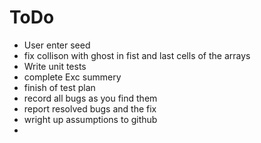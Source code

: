 
# ToDo  
  
* User enter seed
* fix collison with ghost in fist and last cells of the arrays
* Write unit tests
* complete Exc summery
* finish of test plan
* record all bugs as you find them
* report resolved bugs and the fix
* wright up assumptions to github
* 
